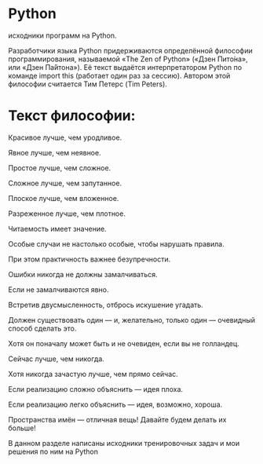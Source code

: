 # Python
исходники программ на Python.

Разработчики языка Python придерживаются определённой философии программирования, называемой «The Zen of Python» («Дзен Пито́на», или «Дзен Па́йтона»). Её текст выдаётся интерпретатором Python по команде import this (работает один раз за сессию). Автором этой философии считается Тим Петерс (Tim Peters).

# Текст философии:

Красивое лучше, чем уродливое.

Явное лучше, чем неявное.

Простое лучше, чем сложное.

Сложное лучше, чем запутанное.

Плоское лучше, чем вложенное.

Разреженное лучше, чем плотное.

Читаемость имеет значение.

Особые случаи не настолько особые, чтобы нарушать правила.

При этом практичность важнее безупречности.

Ошибки никогда не должны замалчиваться.

Если не замалчиваются явно.

Встретив двусмысленность, отбрось искушение угадать.

Должен существовать один — и, желательно, только один — очевидный способ сделать это.

Хотя он поначалу может быть и не очевиден, если вы не голландец.

Сейчас лучше, чем никогда.

Хотя никогда зачастую лучше, чем прямо сейчас.

Если реализацию сложно объяснить — идея плоха.

Если реализацию легко объяснить — идея, возможно, хороша.

Пространства имён — отличная вещь! Давайте будем делать их больше!


В данном разделе написаны исходники тренировочных задач и мои решения по ним на Python
